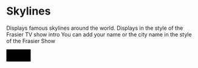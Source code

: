# Skylines

Displays famous skylines around the world. 
Displays in the style of the Frasier TV show intro
You can add your name or the city name in the style of the Frasier Show

![screenshot](Frasier.webp)
